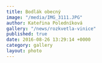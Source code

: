 ```yaml
---
title: Bodlák obecný
image: "/media/IMG_3111.JPG"
author: Kateřina Poledníková
gallery: "/news/rozkvetla-vinice"
published: true
date: 2016-08-26 13:29:14 +0000
category: gallery
layout: photo
---
```


